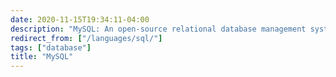 ```yaml
---
date: 2020-11-15T19:34:11-04:00
description: "MySQL: An open-source relational database management system (RDBMS)"
redirect_from: ["/languages/sql/"]
tags: ["database"]
title: "MySQL"
---
```


